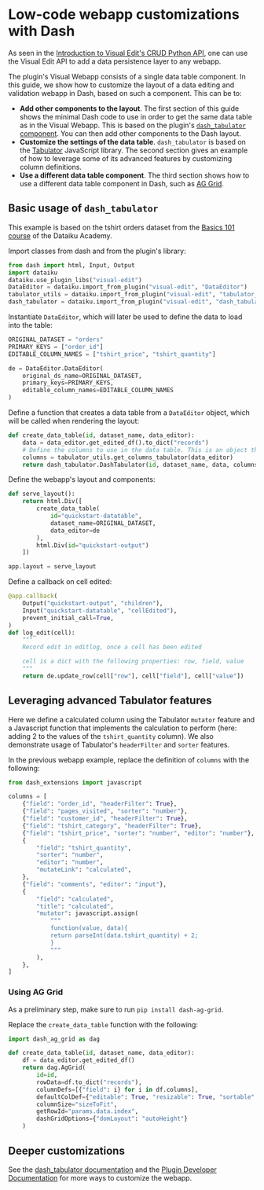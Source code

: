 # Low-code webapp customizations with Dash

As seen in the [Introduction to Visual Edit's CRUD Python API](https://github.com/dataiku/dss-visual-edit/blob/master/docs/CRUD_example_usage.ipynb), one can use the Visual Edit API to add a data persistence layer to any webapp.

The plugin's Visual Webapp consists of a single data table component.  In this guide, we show how to customize the layout of a data editing and validation webapp in Dash, based on such a component. This can be to:

* **Add other components to the layout**. The first section of this guide shows the minimal Dash code to use in order to get the same data table as in the Visual Webapp. This is based on the plugin's [`dash_tabulator` component](https://github.com/dataiku/dss-visual-edit/blob/master/dash_tabulator/README.md). You can then add other components to the Dash layout.
* **Customize the settings of the data table**. `dash_tabulator` is based on the [Tabulator](https://tabulator.info/) JavaScript library. The second section gives an example of how to leverage some of its advanced features by customizing column definitions.
* **Use a different data table component**. The third section shows how to use a different data table component in Dash, such as [AG Grid](https://dash.plotly.com/dash-ag-grid).


## Basic usage of `dash_tabulator`

This example is based on the tshirt orders dataset from the [Basics 101 course](https://academy.dataiku.com/basics-101) of the Dataiku Academy.

Import classes from dash and from the plugin's library:

```python
from dash import html, Input, Output
import dataiku
dataiku.use_plugin_libs("visual-edit")
DataEditor = dataiku.import_from_plugin("visual-edit", "DataEditor")
tabulator_utils = dataiku.import_from_plugin("visual-edit", "tabulator_utils")
dash_tabulator = dataiku.import_from_plugin("visual-edit", "dash_tabulator")
```

Instantiate `DataEditor`, which will later be used to define the data to load into the table:

```python
ORIGINAL_DATASET = "orders"
PRIMARY_KEYS = ["order_id"]
EDITABLE_COLUMN_NAMES = ["tshirt_price", "tshirt_quantity"]

de = DataEditor.DataEditor(
    original_ds_name=ORIGINAL_DATASET,
    primary_keys=PRIMARY_KEYS,
    editable_column_names=EDITABLE_COLUMN_NAMES
)
```

Define a function that creates a data table from a `DataEditor` object, which will be called when rendering the layout:

```python
def create_data_table(id, dataset_name, data_editor):
    data = data_editor.get_edited_df().to_dict("records")
    # Define the columns to use in the data table. This is an object that tells dash_tabulator how to render each column, based on its type.
    columns = tabulator_utils.get_columns_tabulator(data_editor)
    return dash_tabulator.DashTabulator(id, dataset_name, data, columns)
```

Define the webapp's layout and components:

```python
def serve_layout():
    return html.Div([
        create_data_table(
            id="quickstart-datatable",
            dataset_name=ORIGINAL_DATASET,
            data_editor=de
        ),
        html.Div(id="quickstart-output")
    ])

app.layout = serve_layout
```

Define a callback on cell edited:

```python
@app.callback(
    Output("quickstart-output", "children"),
    Input("quickstart-datatable", "cellEdited"),
    prevent_initial_call=True,
)
def log_edit(cell):
    """
    Record edit in editlog, once a cell has been edited

    cell is a dict with the following properties: row, field, value
    """
    return de.update_row(cell["row"], cell["field"], cell["value"])
```

## Leveraging advanced Tabulator features

Here we define a calculated column using the Tabulator `mutator` feature and a Javascript function that implements the calculation to perform (here: adding 2 to the values of the `tshirt_quantity` column). We also demonstrate usage of Tabulator's `headerFilter` and `sorter` features.

In the previous webapp example, replace the definition of `columns` with the following:

```python
from dash_extensions import javascript

columns = [
    {"field": "order_id", "headerFilter": True},
    {"field": "pages_visited", "sorter": "number"},
    {"field": "customer_id", "headerFilter": True},
    {"field": "tshirt_category", "headerFilter": True},
    {"field": "tshirt_price", "sorter": "number", "editor": "number"},
    {
        "field": "tshirt_quantity",
        "sorter": "number",
        "editor": "number",
        "mutateLink": "calculated",
    },
    {"field": "comments", "editor": "input"},
    {
        "field": "calculated",
        "title": "calculated",
        "mutator": javascript.assign(
            """
            function(value, data){
            return parseInt(data.tshirt_quantity) + 2;
            }
            """
        ),
    },
]
```

### Using AG Grid

As a preliminary step, make sure to run `pip install dash-ag-grid`.

Replace the `create_data_table` function with the following:

```python
import dash_ag_grid as dag

def create_data_table(id, dataset_name, data_editor):
    df = data_editor.get_edited_df()
    return dag.AgGrid(
        id=id,
        rowData=df.to_dict("records"),
        columnDefs=[{"field": i} for i in df.columns],
        defaultColDef={"editable": True, "resizable": True, "sortable": True, "filter": True},
        columnSize="sizeToFit",
        getRowId="params.data.index",
        dashGridOptions={"domLayout": "autoHeight"}
    )
```

## Deeper customizations

See the [dash_tabulator documentation](https://github.com/dataiku/dss-visual-edit/blob/master/dash_tabulator/README.md) and the [Plugin Developer Documentation](https://github.com/dataiku/dss-visual-edit/blob/master/dss-plugin-visual-edit/README.md) for more ways to customize the webapp.
